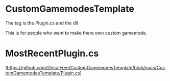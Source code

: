 # CustomGamemodesTemplate

The tag is the Plugin.cs and the dll

This is for people who want to make there own custom gamemode.

# MostRecentPlugin.cs

(https://github.com/DecalFree/CustomGamemodesTemplate/blob/main/CustomGamemodesTemplate/Plugin.cs)
